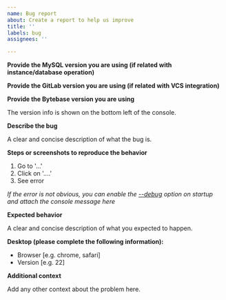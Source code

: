 ```yaml
---
name: Bug report
about: Create a report to help us improve
title: ''
labels: bug
assignees: ''

---
```


**Provide the MySQL version you are using (if related with instance/database operation)**

**Provide the GitLab version you are using (if related with VCS integration)**

**Provide the Bytebase version you are using**

The version info is shown on the bottom left of the console.

**Describe the bug**

A clear and concise description of what the bug is.

**Steps or screenshots to reproduce the behavior**

1. Go to '...'
1. Click on '....'
1. See error

*If the error is not obvious, you can enable the [--debug](https://bytebase.com/docs/reference/command-line#--debug) option on startup and attach the console message here*

**Expected behavior**

A clear and concise description of what you expected to happen.

**Desktop (please complete the following information):**
 - Browser [e.g. chrome, safari]
 - Version [e.g. 22]

**Additional context**

Add any other context about the problem here.
